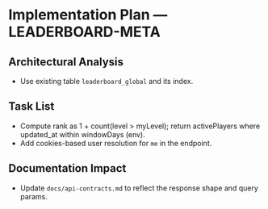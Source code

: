 # Implementation Plan — LEADERBOARD-META

## Architectural Analysis
- Use existing table `leaderboard_global` and its index.

## Task List
- Compute rank as 1 + count(level > myLevel); return activePlayers where updated_at within windowDays (env).
- Add cookies-based user resolution for `me` in the endpoint.

## Documentation Impact
- Update `docs/api-contracts.md` to reflect the response shape and query params.
